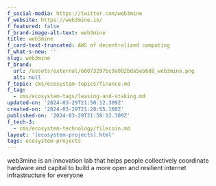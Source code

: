 ```yaml
---
f_social-media: https://twitter.com/web3mine
f_website: https://web3mine.io/
f_featured: false
f_brand-image-alt-text: web3mine
title: web3mine
f_card-text-truncated: AWS of decentralized computing
f_what-s-new: ''
slug: web3mine
f_brand:
  url: /assets/external/66073297bc9a092bda5eb6d8_web3mine.png
  alt: null
f_topic: cms/ecosystem-topics/finance.md
f_tag:
  - cms/ecosystem-tags/leasing-and-staking.md
updated-on: '2024-03-29T21:50:12.309Z'
created-on: '2024-03-29T21:28:55.160Z'
published-on: '2024-03-29T21:50:12.309Z'
f_tech-3:
  - cms/ecosystem-technology/filecoin.md
layout: '[ecosystem-projects].html'
tags: ecosystem-projects
---
```


web3mine is an innovation lab that​ helps people collectively coordinate hardware and capital to build a more open and resilient internet infrastructure for everyone
